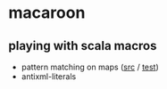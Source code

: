 macaroon
========

playing with scala macros
-------------------------

* pattern matching on maps ([src](https://github.com/teigen/macaroon/blob/master/patternmatch-map/src/main/scala/Map.scala) / [test](https://github.com/teigen/macaroon/blob/master/patternmatch-map/src/test/scala/MapTest.scala))
* antixml-literals
